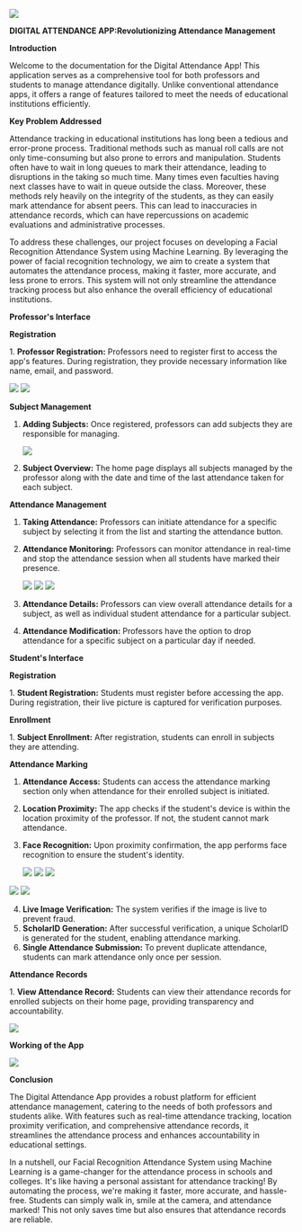 ![](Aspose.Words.b9256be3-90d8-4159-bbdf-d987c35abb9e.001.png)

**DIGITAL ATTENDANCE APP:Revolutionizing Attendance Management** 

**Introduction** 

Welcome to the documentation for the Digital Attendance App! This application serves as a comprehensive tool for both professors and students to manage attendance digitally. Unlike conventional attendance apps, it offers a range of features tailored to meet the needs of educational institutions efficiently. 

**Key Problem Addressed** 

Attendance tracking in educational institutions has long been a tedious and error-prone process. Traditional methods such as manual roll calls are not only time-consuming but also prone to errors and manipulation. Students often have to wait in long queues to mark their attendance, leading to disruptions in the taking so much time. Many times even faculties having next classes have to wait in queue outside the class. Moreover, these methods rely heavily on the integrity of the students, as they can easily mark attendance for absent peers. This can lead to inaccuracies in attendance records, which can have repercussions on academic evaluations and administrative processes. 

To address these challenges, our project focuses on developing a Facial Recognition Attendance System using Machine Learning. By leveraging the power of facial recognition technology, we aim to create a system that automates the attendance process, making it faster, more accurate, and less prone to errors. This system will not only streamline the attendance tracking process but also enhance the overall efficiency of educational institutions. 

**Professor's Interface** 

**Registration** 

1\.  **Professor Registration:** Professors need to register first to access the app's features. During registration, they provide necessary information like name, email, and password. 

![](Aspose.Words.b9256be3-90d8-4159-bbdf-d987c35abb9e.002.png) ![](Aspose.Words.b9256be3-90d8-4159-bbdf-d987c35abb9e.003.png)

**Subject Management** 

1. **Adding Subjects:** Once registered, professors can add subjects they are responsible for managing. 

   ![](Aspose.Words.b9256be3-90d8-4159-bbdf-d987c35abb9e.004.jpeg)

2. **Subject Overview:** The home page displays all subjects managed by the professor along with the date and time of the last attendance taken for each subject. 

**Attendance Management** 

1. **Taking Attendance:** Professors can initiate attendance for a specific subject by selecting it from the list and starting the attendance button. 
1. **Attendance Monitoring:** Professors can monitor attendance in real-time and stop the attendance session when all students have marked their presence. 

   ![](Aspose.Words.b9256be3-90d8-4159-bbdf-d987c35abb9e.005.jpeg) ![](Aspose.Words.b9256be3-90d8-4159-bbdf-d987c35abb9e.006.jpeg) ![](Aspose.Words.b9256be3-90d8-4159-bbdf-d987c35abb9e.007.jpeg)

3. **Attendance Details:** Professors can view overall attendance details for a subject, as well as individual student attendance for a particular subject. 
3. **Attendance Modification:** Professors have the option to drop attendance for a specific subject on a particular day if needed. 

**Student's Interface** 

**Registration** 

1\.  **Student Registration:** Students must register before accessing the app. During registration, their live picture is captured for verification purposes. 

**Enrollment** 

1\.  **Subject Enrollment:** After registration, students can enroll in subjects they are attending. 

**Attendance Marking** 

1. **Attendance Access:** Students can access the attendance marking section only when attendance for their enrolled subject is initiated. 
1. **Location Proximity:** The app checks if the student's device is within the location proximity of the professor. If not, the student cannot mark attendance. 
3. **Face Recognition:** Upon proximity confirmation, the app performs face recognition to ensure the student's identity. 

   ![](Aspose.Words.b9256be3-90d8-4159-bbdf-d987c35abb9e.008.jpeg) ![](Aspose.Words.b9256be3-90d8-4159-bbdf-d987c35abb9e.009.jpeg) ![](Aspose.Words.b9256be3-90d8-4159-bbdf-d987c35abb9e.010.jpeg)

![](Aspose.Words.b9256be3-90d8-4159-bbdf-d987c35abb9e.011.jpeg) ![](Aspose.Words.b9256be3-90d8-4159-bbdf-d987c35abb9e.012.png)

4. **Live Image Verification:** The system verifies if the image is live to prevent fraud. 
4. **ScholarID Generation:** After successful verification, a unique ScholarID is generated for the student, enabling attendance marking. 
4. **Single Attendance Submission:** To prevent duplicate attendance, students can mark attendance only once per session. 

**Attendance Records** 

1\.  **View Attendance Record:** Students can view their attendance records for enrolled subjects on their home page, providing transparency and accountability. 

![](Aspose.Words.b9256be3-90d8-4159-bbdf-d987c35abb9e.013.jpeg)

**Working of the App** 

![](Aspose.Words.b9256be3-90d8-4159-bbdf-d987c35abb9e.014.jpeg)

**Conclusion** 

The Digital Attendance App provides a robust platform for efficient attendance management, catering to the needs of both professors and students alike. With features such as real-time attendance tracking, location proximity verification, and comprehensive attendance records, it streamlines the attendance process and enhances accountability in educational settings. 

In a nutshell, our Facial Recognition Attendance System using Machine Learning is a game-changer for the attendance process in schools and colleges. It's like having a personal assistant for attendance tracking! By automating the process, we're making it faster, more accurate, and hassle-free. Students can simply walk in, smile at the camera, and attendance marked! This not only saves time but also ensures that attendance records are reliable. 
